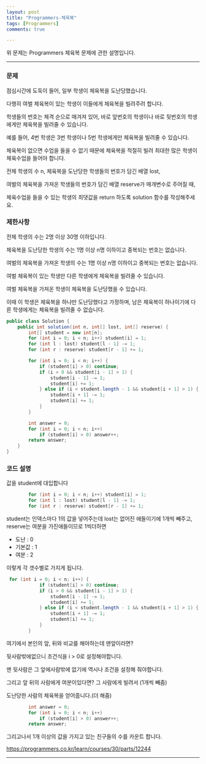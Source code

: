 ```yaml
---
layout: post
title: "Programmers-체육복"
tags: [Programmers]
comments: true

---
```


위 문제는 Programmers 체육복 문제에 관한 설명입니다.<br>

---

### 문제

점심시간에 도둑이 들어, 일부 학생이 체육복을 도난당했습니다.

다행히 여벌 체육복이 있는 학생이 이들에게 체육복을 빌려주려 합니다. 

학생들의 번호는 체격 순으로 매겨져 있어, 바로 앞번호의 학생이나 바로 뒷번호의 학생에게만 체육복을 빌려줄 수 있습니다.

예를 들어, 4번 학생은 3번 학생이나 5번 학생에게만 체육복을 빌려줄 수 있습니다.

체육복이 없으면 수업을 들을 수 없기 때문에 체육복을 적절히 빌려 최대한 많은 학생이 체육수업을 들어야 합니다.

전체 학생의 수 n, 체육복을 도난당한 학생들의 번호가 담긴 배열 lost,

여벌의 체육복을 가져온 학생들의 번호가 담긴 배열 reserve가 매개변수로 주어질 때, 

체육수업을 들을 수 있는 학생의 최댓값을 return 하도록 solution 함수를 작성해주세요.

### 제한사항

전체 학생의 수는 2명 이상 30명 이하입니다.

체육복을 도난당한 학생의 수는 1명 이상 n명 이하이고 중복되는 번호는 없습니다.

여벌의 체육복을 가져온 학생의 수는 1명 이상 n명 이하이고 중복되는 번호는 없습니다.

여벌 체육복이 있는 학생만 다른 학생에게 체육복을 빌려줄 수 있습니다.

여벌 체육복을 가져온 학생이 체육복을 도난당했을 수 있습니다. 

이때 이 학생은 체육복을 하나만 도난당했다고 가정하며, 남은 체육복이 하나이기에 다른 학생에게는 체육복을 빌려줄 수 없습니다.


```java
public class Solution {
    public int solution(int n, int[] lost, int[] reserve) {
        int[] student = new int[n];
        for (int i = 0; i < n; i++) student[i] = 1;
        for (int l : lost) student[l - 1] -= 1;
        for (int r : reserve) student[r - 1] += 1;

        for (int i = 0; i < n; i++) {
            if (student[i] > 0) continue;
            if (i > 0 && student[i - 1] > 1) {
                student[i - 1] -= 1;
                student[i] += 1;
            } else if (i < student.length - 1 && student[i + 1] > 1) {
                student[i + 1] -= 1;
                student[i] += 1;
            }
        }

        int answer = 0;
        for (int i = 0; i < n; i++)
            if (student[i] > 0) answer++;
        return answer;
    }
}
```

### 코드 설명

값을 student에 대입합니다
```java
        for (int i = 0; i < n; i++) student[i] = 1;
        for (int l : lost) student[l - 1] -= 1;
        for (int r : reserve) student[r - 1] += 1;
```
student는 인덱스마다 1의 값을 넣어주는데 lost는 없어진 애들이기에 1개씩 빼주고, reserve는 여분을 가진애들이므로 1씩더하면

* 도난 : 0
* 기본값 : 1
* 여분 : 2

이렇게 각 갯수별로 가지게 됩니다.

```java
 for (int i = 0; i < n; i++) {
            if (student[i] > 0) continue;
            if (i > 0 && student[i - 1] > 1) {
                student[i - 1] -= 1;
                student[i] += 1;
            } else if (i < student.length - 1 && student[i + 1] > 1) {
                student[i + 1] -= 1;
                student[i] += 1;
            }
        }
```
여기에서 본인의 앞, 뒤와 비교를 해야하는데 맨앞이라면?

뒷사람밖에없으니 조건식을 i > 0로 설정해야합니다.

맨 뒷사람은 그 앞에사람밖에 없기에 역시나 조건을 설정해 줘야합니다.

그리고 앞 뒤의 사람에게 여분이있다면? 그 사람에게 빌려서 (1개씩 빼줌)

도난당한 사람의 체육복을 얻어줍니다.(더 해줌)
```java
        int answer = 0;
        for (int i = 0; i < n; i++)
            if (student[i] > 0) answer++;
        return answer;
```
그리고나서 1개 이상의 값을 가지고 있는 친구들의 수를 카운트 합니다.

https://programmers.co.kr/learn/courses/30/parts/12244

---
